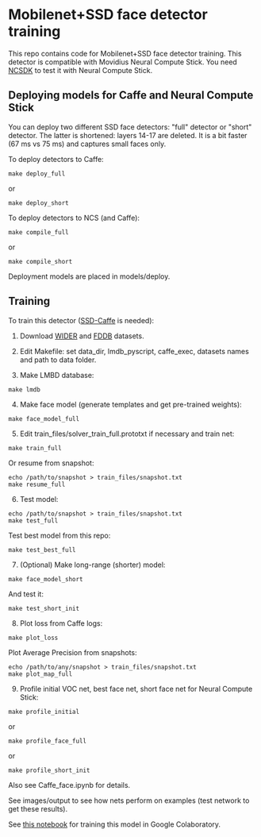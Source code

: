 # Mobilenet+SSD face detector training

This repo contains code for Mobilenet+SSD face detector training. This detector is compatible with Movidius Neural Compute Stick. You need <a href="https://github.com/movidius/ncsdk" target="_blank">NCSDK</a> to test it with Neural Compute Stick.

## Deploying models for Caffe and Neural Compute Stick

You can deploy two different SSD face detectors: "full" detector or "short" detector. The latter is shortened: layers 14-17 are deleted. It is a bit faster (67 ms vs 75 ms) and captures small faces only.

To deploy detectors to Caffe:
~~~
make deploy_full
~~~

or

~~~
make deploy_short
~~~

To deploy detectors to NCS (and Caffe):
~~~
make compile_full
~~~

or

~~~
make compile_short
~~~

Deployment models are placed in models/deploy.

## Training

To train this detector (<a href="https://github.com/weiliu89/caffe/tree/ssd" target="_blank">SSD-Caffe</a> is needed):

1. Download <a href="http://mmlab.ie.cuhk.edu.hk/projects/WIDERFace/" target="_blank">WIDER</a> and <a href="http://vis-www.cs.umass.edu/fddb/" target="_blank">FDDB</a> datasets.

2. Edit Makefile: set data_dir, lmdb_pyscript, caffe_exec, datasets names and path to data folder.

3. Make LMBD database:
~~~
make lmdb
~~~

4. Make face model (generate templates and get pre-trained weights):
~~~
make face_model_full
~~~

5. Edit train_files/solver_train_full.prototxt if necessary and train net:
~~~
make train_full
~~~

Or resume from snapshot:
~~~
echo /path/to/snapshot > train_files/snapshot.txt
make resume_full
~~~

6. Test model:
~~~
echo /path/to/snapshot > train_files/snapshot.txt
make test_full
~~~

Test best model from this repo:
~~~
make test_best_full
~~~

7. (Optional) Make long-range (shorter) model:
~~~
make face_model_short
~~~

And test it:
~~~
make test_short_init
~~~

8. Plot loss from Caffe logs:
~~~
make plot_loss
~~~

Plot Average Precision from snapshots:
~~~
echo /path/to/any/snapshot > train_files/snapshot.txt
make plot_map_full
~~~

9. Profile initial VOC net, best face net, short face net for Neural Compute Stick:
~~~
make profile_initial
~~~
or
~~~
make profile_face_full
~~~
or
~~~
make profile_short_init
~~~


Also see Caffe_face.ipynb for details.

See images/output to see how nets perform on examples (test network to get these results).

See <a href="https://colab.research.google.com/drive/1LExcFZO8vN46xrJ8deG159eIUaW0kB-H" target="_blank">this notebook</a> for training this model in Google Colaboratory.


